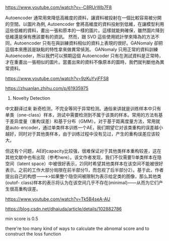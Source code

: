 https://www.youtube.com/watch?v=-C8RUrWb7F8

Autoencoder 通常用來降低高維度的資料，讓資料被投射在一個比較容易被分開的空間。以圖片為例, Autoencoder 會將高維度的資料投射到低維，在讓模型利用這些低維的資料，畫出一張和原本的一樣的圖片。這樣就能夠確保，雖然圖片降到低維還是保有應該要有的資訊。
然而，跟 SVD 這些使用統計學來降為的方法不同，Autoencoder 只有在與訓練資料相似的資料上表現的很好。GANomaly 卻把這個本來應該是缺點的特性拿來做異常偵測。
GANomaly 只用正常的資料訓練 Autoencoder，所以我們可以預期這個 Autoencoder 只有在測試資料是正常時，才在重畫出一張相似的圖片。當畫出來的資料不像原本的圖時，我們就判斷他為異常資料。

https://www.youtube.com/watch?v=9zKuYvjFFS8

https://zhuanlan.zhihu.com/p/61935975
1. Novelty Detection

中文翻译过来 新奇检测，不完全等同于异常检测。通俗来讲就是训练样本中只有单类（one-class）样本，测试中需要检测到不属于该类的样本。常用的方法有基于差异度量（重构误差）和基于分布（GMM）。对于基于距离度量方法，常用就是auto-encoder，通过单类样本训练一个AE，我们期望它对该类重构的误差越小越好，同时对于其他类样本，由于训练过程中没有见过，产生的重构误差应该较大。

但这有个问题，AE的capacity比较强，很难保证对于其他类样本重构较差，这在其他文献中也有出现（参考here）。该文作者发现，我们不仅需要1)单类样本在隐空间（latent space）中被很好表示，2)同时希望其他类样本在该空间不能被很好表示。之前的工作大部分局限在前半部分1)，而忽视了后半部分2）。基于此，作者提出自己的构想--->>如果整个隐空间被限制为表示给定类的图像，那么其他类(outof- class)样本的表示将认为在该空间几乎不存在(minimal)——从而为它们产生很高重构误差。

https://www.youtube.com/watch?v=Tk5B4seA-AU

https://blog.csdn.net/dhaiuda/article/details/102882786

min score is 0.5

there're too many kind of ways to calculate the abnomal score and to construct the loss function